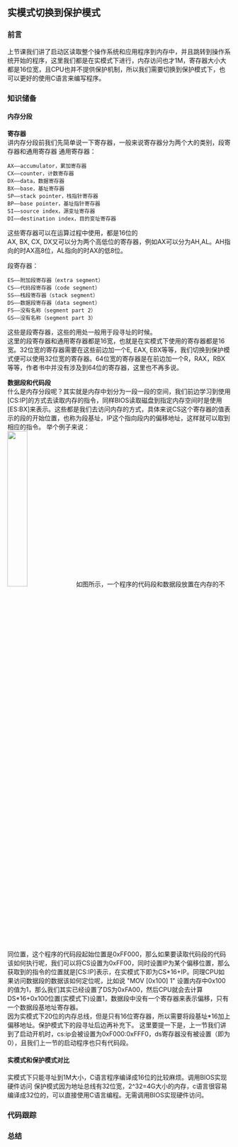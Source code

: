## 实模式切换到保护模式

### 前言
上节课我们讲了启动区读取整个操作系统和应用程序到内存中，并且跳转到操作系统开始的程序，这里我们都是在实模式下进行，内存访问也才1M，寄存器大小大都是16位宽，且CPU也并不提供保护机制，所以我们需要切换到保护模式下，也可以更好的使用C语言来编写程序。

### 知识储备
#### 内存分段
**寄存器**<br>
讲内存分段前我们先简单说一下寄存器，一般来说寄存器分为两个大的类别，段寄存器和通用寄存器
通用寄存器：
```
AX——accumulator，累加寄存器
CX——counter，计数寄存器
DX——data，数据寄存器
BX——base，基址寄存器
SP——stack pointer，栈指针寄存器
BP——base pointer，基址指针寄存器
SI——source index，源变址寄存器
DI——destination index，目的变址寄存器
```
这些寄存器可以在运算过程中使用，都是16位的<br>
AX, BX, CX, DX又可以分为两个高低位的寄存器，例如AX可以分为AH,AL。AH指向的时AX高8位，AL指向的时AX的低8位。

段寄存器：
```
ES——附加段寄存器（extra segment）
CS——代码段寄存器（code segment）
SS——栈段寄存器（stack segment）
DS——数据段寄存器（data segment）
FS——没有名称（segment part 2）
GS——没有名称（segment part 3）
```
这些是段寄存器，这些的用处一般用于段寻址的时候。<br>
这里的段寄存器和通用寄存器都是16宽，也就是在实模式下使用的寄存器都是16宽。32位宽的寄存器需要在这些前边加一个E, EAX, EBX等等，我们切换到保护模式便可以使用32位宽的寄存器。64位宽的寄存器是在前边加一个R，RAX，RBX等等，作者书中并没有涉及到64位的寄存器，这里也不再多说。

**数据段和代码段**<br>
什么是内存分段呢？其实就是内存中划分为一段一段的空间，我们前边学习到使用[CS:IP]的方式去读取内存的指令，同样BIOS读取磁盘到指定内存空间时是使用[ES:BX]来表示。这些都是我们去访问内存的方式，具体来说CS这个寄存器的值表示的段的开始位置，也称为段基址，IP这个指向段内的偏移地址，这样就可以取到相应的指令。
举个例子来说：<br>
<img src="https://user-images.githubusercontent.com/22785392/129821580-b5a36973-8f55-41da-b978-e8e58131f99b.png" width="30%" height="30%"/>
如图所示，一个程序的代码段和数据段放置在内存的不同位置，这个程序的代码段起始位置是0xFF000，那么如果要读取代码段的代码该如何执行呢，我们可以将CS设置为0xFF00，同时设置IP为某个偏移位置，那么获取到的指令的位置就是[CS:IP]表示，在实模式下即为CS\*16+IP。同理CPU如果访问数据段的数据该如何定位呢，比如说 "MOV [0x100] 1" 设置内存中0x100的值为1，那么我们其实已经设置了DS为0xFA00，然后CPU就会去计算DS\*16+0x100位置(实模式下)设置1，数据段中没有一个寄存器来表示偏移，只有一个数据段基地址寄存器。<br>
因为实模式下20位的内存总线，但是只有16位寄存器，所以需要将段基址\*16加上偏移地址。保护模式下的段寻址后边再补充下。
这里要提一下是，上一节我们讲到了启动开机时，cs:ip会被设置为0xF000:0xFFF0，ds寄存器没有被设置（即为0），且我们上一节的启动程序也只有代码段。

#### 实模式和保护模式对比

实模式下只能寻址到1M大小，C语言程序编译成16位的比较麻烦。调用BIOS实现硬件访问
保护模式因为地址总线有32位宽，2^32=4G大小的内存，c语言很容易编译成32位的，可以直接使用C语言编程。无需调用BIOS实现硬件访问。


### 代码跟踪


### 总结

